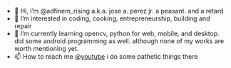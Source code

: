 - 👋 Hi, I’m @adfinem_rising a.k.a. jose a. perez jr. a peasant. and a retard
- 👀 I’m interested in coding, cooking, entrepreneurship, building and repair
- 🌱 I’m currently learning opencv, python for web, mobile, and desktop. did some android programming as well. although none of my works are worth mentioning yet.
- 📫 How to reach me @[youtube](https://www.youtube.com/c/adfinemrising) i do some pathetic things there

<!---
meseril/meseril is a ✨ special ✨ repository because its `README.md` (this file) appears on your GitHub profile.
You can click the Preview link to take a look at your changes.
--->
